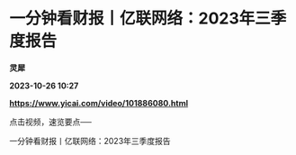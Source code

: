 # 一分钟看财报丨亿联网络：2023年三季度报告
**灵犀**

**2023-10-26 10:27**

**https://www.yicai.com/video/101886080.html**

点击视频，速览要点──

一分钟看财报丨亿联网络：2023年三季度报告